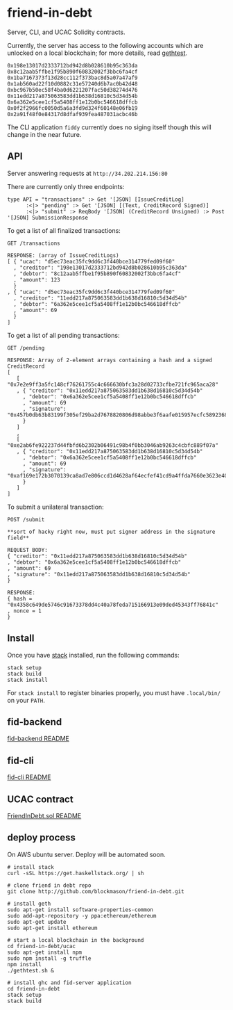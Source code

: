 # friend-in-debt

Server, CLI, and UCAC Solidity contracts.

Currently, the server has access to the following accounts which are unlocked on a local blockchain; for more details, read [gethtest](ucac/gethtest.sh).

```
0x198e13017d2333712bd942d8b028610b95c363da
0x8c12aab5ffbe1f95b890f60832002f3bbc6fa4cf
0x1ba7167373f13d28cc112f373bac8d5a07a47af9
0x1ab560ad22f10d0882c31e57240d6b7ac0b42d48
0xbc967b50ec58f4ba0d6221207fac50d38274d476
0x11edd217a875063583dd1b638d16810c5d34d54b
0x6a362e5cee1cf5a5408ff1e12b0bc546618dffcb
0x0f2f2966fc0050d5a6a3fd9d324f60148e06fb19
0x2a91f48f0e84317d8dfaf939fea487031acbc46b
```

The CLI application `fiddy` currently does no siging itself though this will
change in the near future.

## API

Server answering requests at `http://34.202.214.156:80`

There are currently only three endpoints:

```
type API = "transactions" :> Get '[JSON] [IssueCreditLog]
      :<|> "pending" :> Get '[JSON] [(Text, CreditRecord Signed)]
      :<|> "submit" :> ReqBody '[JSON] (CreditRecord Unsigned) :> Post '[JSON] SubmissionResponse
```


To get a list of all finalized transactions:
```
GET /transactions

RESPONSE: (array of IssueCreditLogs)
[ { "ucac": "d5ec73eac35fc9dd6c3f440bce314779fed09f60"
  , "creditor": "198e13017d2333712bd942d8b028610b95c363da"
  , "debtor": "8c12aab5ffbe1f95b890f60832002f3bbc6fa4cf"
  , "amount": 123
  }
, { "ucac": "d5ec73eac35fc9dd6c3f440bce314779fed09f60"
  , "creditor": "11edd217a875063583dd1b638d16810c5d34d54b"
  , "debtor": "6a362e5cee1cf5a5408ff1e12b0bc546618dffcb"
  , "amount": 69
  }
]
```

To get a list of all pending transactions:
```
GET /pending

RESPONSE: Array of 2-element arrays containing a hash and a signed CreditRecord
[
   [ "0x7e2e9ff3a5fc148cf76261755c4c666630bfc3a28d02733cfbe721fc965aca28"
   , { "creditor": "0x11edd217a875063583dd1b638d16810c5d34d54b"
     , "debtor": "0x6a362e5cee1cf5a5408ff1e12b0bc546618dffcb"
     , "amount": 69
     , "signature": "0x457b0db63b83199f305ef29ba2d7678820806d98abbe3f6aafe015957ecfc5892368b4432869830456c335ade4f561603499d0216cda3af7b6b6cadf6f273c101b"
     }
   ]
   ,
   [ "0xe2ab6fe922237d44fbfd6b2302b06491c98b4f0bb3046ab9263c4cbfc889f07a"
   , { "creditor": "0x11edd217a875063583dd1b638d16810c5d34d54b"
     , "debtor": "0x6a362e5cee1cf5a5408ff1e12b0bc546618dffcb"
     , "amount": 69
     , "signature": "0xaf169e172b3070139ca8ad7e806ccd1d4628af64ecfef41cd9a4ffda7660e3623e400daf5996ec08333042c6298d3ed729aa4217eb32e8a0a62763d214e0dd781b"
     }
   ]
]
```

To submit a unilateral transaction:
```
POST /submit

**sort of hacky right now, must put signer address in the signature field**

REQUEST BODY:
{ "creditor": "0x11edd217a875063583dd1b638d16810c5d34d54b"
, "debtor": "0x6a362e5cee1cf5a5408ff1e12b0bc546618dffcb"
, "amount": 69
, "signature": "0x11edd217a875063583dd1b638d16810c5d34d54b"
}

RESPONSE:
{ hash = "0x4358c649de5746c91673378dd4c40a78feda715166913e09ded45343ff76841c"
, nonce = 1
}
```

## Install

Once you have [stack]() installed, run the following commands:

```
stack setup
stack build
stack install
```

For `stack install` to register binaries properly, you must have `.local/bin/`
on your `PATH`.

## fid-backend

[fid-backend README](fid-backend/README.md)

## fid-cli

[fid-cli README](fid-cli/README.md)

## UCAC contract

[FriendInDebt.sol README](ucac/README.md)

## deploy process

On AWS ubuntu server. Deploy will be automated soon.

```
# install stack
curl -sSL https://get.haskellstack.org/ | sh

# clone friend in debt repo
git clone http://github.com/blockmason/friend-in-debt.git

# install geth
sudo apt-get install software-properties-common
sudo add-apt-repository -y ppa:ethereum/ethereum
sudo apt-get update
sudo apt-get install ethereum

# start a local blockchain in the background
cd friend-in-debt/ucac
sudo apt-get install npm
sudo npm install -g truffle
npm install
./gethtest.sh &

# install ghc and fid-server application
cd friend-in-debt
stack setup
stack build
```
